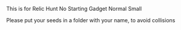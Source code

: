 This is for 
Relic Hunt
No Starting Gadget
Normal
Small

Please put your seeds in a folder with your name, to avoid collisions
